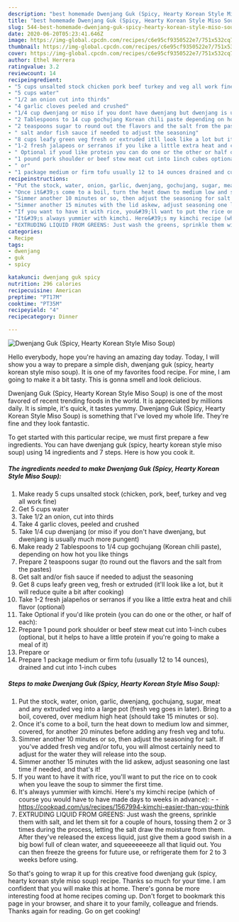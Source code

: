 ```yaml
---
description: "best homemade Dwenjang Guk (Spicy, Hearty Korean Style Miso Soup) recipe | how to make good Dwenjang Guk (Spicy, Hearty Korean Style Miso Soup)"
title: "best homemade Dwenjang Guk (Spicy, Hearty Korean Style Miso Soup) recipe | how to make good Dwenjang Guk (Spicy, Hearty Korean Style Miso Soup)"
slug: 544-best-homemade-dwenjang-guk-spicy-hearty-korean-style-miso-soup-recipe-how-to-make-good-dwenjang-guk-spicy-hearty-korean-style-miso-soup
date: 2020-06-20T05:23:41.646Z
image: https://img-global.cpcdn.com/recipes/c6e95cf9350522e7/751x532cq70/dwenjang-guk-spicy-hearty-korean-style-miso-soup-recipe-main-photo.jpg
thumbnail: https://img-global.cpcdn.com/recipes/c6e95cf9350522e7/751x532cq70/dwenjang-guk-spicy-hearty-korean-style-miso-soup-recipe-main-photo.jpg
cover: https://img-global.cpcdn.com/recipes/c6e95cf9350522e7/751x532cq70/dwenjang-guk-spicy-hearty-korean-style-miso-soup-recipe-main-photo.jpg
author: Ethel Herrera
ratingvalue: 3.2
reviewcount: 14
recipeingredient:
- "5 cups unsalted stock chicken pork beef turkey and veg all work fine"
- "5 cups water"
- "1/2 an onion cut into thirds"
- "4 garlic cloves peeled and crushed"
- "1/4 cup dwenjang or miso if you dont have dwenjang but dwenjang is usually much more pungent"
- "2 Tablespoons to 14 cup gochujang Korean chili paste depending on how hot you like things"
- "2 teaspoons sugar to round out the flavors and the salt from the pastes"
- " salt andor fish sauce if needed to adjust the seasoning"
- "8 cups leafy green veg fresh or extruded itll look like a lot but it will reduce quite a bit after cooking"
- "1-2 fresh jalapeos or serranos if you like a little extra heat and chili flavor optional"
- " Optional if youd like protein you can do one or the other or half of each"
- "1 pound pork shoulder or beef stew meat cut into 1inch cubes optional but it helps to have a little protein if youre going to make a meal of it"
- " or"
- "1 package medium or firm tofu usually 12 to 14 ounces drained and cut into 1inch cubes"
recipeinstructions:
- "Put the stock, water, onion, garlic, dwenjang, gochujang, sugar, meat and any extruded veg into a large pot (fresh veg goes in later). Bring to a boil, covered, over medium high heat (should take 15 minutes or so)."
- "Once it&#39;s come to a boil, turn the heat down to medium low and simmer, covered, for another 20 minutes before adding any fresh veg and tofu."
- "Simmer another 10 minutes or so, then adjust the seasoning for salt. If you&#39;ve added fresh veg and/or tofu, you will almost certainly need to adjust for the water they will release into the soup."
- "Simmer another 15 minutes with the lid askew, adjust seasoning one last time if needed, and that&#39;s it!"
- "If you want to have it with rice, you&#39;ll want to put the rice on to cook when you leave the soup to simmer the first time."
- "It&#39;s always yummier with kimchi. Here&#39;s my kimchi recipe (which of course you would have to have made days to weeks in advance):  https://cookpad.com/us/recipes/1567994-kimchi-easier-than-you-think"
- "EXTRUDING LIQUID FROM GREENS: Just wash the greens, sprinkle them with salt, and let them sit for a couple of hours, tossing them 2 or 3 times during the process, letting the salt draw the moisture from them. After they&#39;ve released the excess liquid, just give them a good swish in a big bowl full of clean water, and squeeeeeeeze all that liquid out. You can then freeze the greens for future use, or refrigerate them for 2 to 3 weeks before using."
categories:
- Recipe
tags:
- dwenjang
- guk
- spicy

katakunci: dwenjang guk spicy 
nutrition: 296 calories
recipecuisine: American
preptime: "PT17M"
cooktime: "PT35M"
recipeyield: "4"
recipecategory: Dinner

---
```



![Dwenjang Guk (Spicy, Hearty Korean Style Miso Soup)](https://img-global.cpcdn.com/recipes/c6e95cf9350522e7/751x532cq70/dwenjang-guk-spicy-hearty-korean-style-miso-soup-recipe-main-photo.jpg)

Hello everybody, hope you're having an amazing day today. Today, I will show you a way to prepare a simple dish, dwenjang guk (spicy, hearty korean style miso soup). It is one of my favorites food recipe. For mine, I am going to make it a bit tasty. This is gonna smell and look delicious.

Dwenjang Guk (Spicy, Hearty Korean Style Miso Soup) is one of the most favored of recent trending foods in the world. It is appreciated by millions daily. It is simple, it's quick, it tastes yummy. Dwenjang Guk (Spicy, Hearty Korean Style Miso Soup) is something that I've loved my whole life. They're fine and they look fantastic.




To get started with this particular recipe, we must first prepare a few ingredients. You can have dwenjang guk (spicy, hearty korean style miso soup) using 14 ingredients and 7 steps. Here is how you cook it.

<!--inarticleads1-->

##### The ingredients needed to make Dwenjang Guk (Spicy, Hearty Korean Style Miso Soup):

1. Make ready 5 cups unsalted stock (chicken, pork, beef, turkey and veg all work fine)
1. Get 5 cups water
1. Take 1/2 an onion, cut into thirds
1. Take 4 garlic cloves, peeled and crushed
1. Take 1/4 cup dwenjang (or miso if you don&#39;t have dwenjang, but dwenjang is usually much more pungent)
1. Make ready 2 Tablespoons to 1/4 cup gochujang (Korean chili paste), depending on how hot you like things
1. Prepare 2 teaspoons sugar (to round out the flavors and the salt from the pastes)
1. Get  salt and/or fish sauce if needed to adjust the seasoning
1. Get 8 cups leafy green veg, fresh or extruded (it&#39;ll look like a lot, but it will reduce quite a bit after cooking)
1. Take 1-2 fresh jalapeños or serranos if you like a little extra heat and chili flavor (optional)
1. Take  Optional if you&#39;d like protein (you can do one or the other, or half of each):
1. Prepare 1 pound pork shoulder or beef stew meat cut into 1-inch cubes (optional, but it helps to have a little protein if you&#39;re going to make a meal of it)
1. Prepare  or
1. Prepare 1 package medium or firm tofu (usually 12 to 14 ounces), drained and cut into 1-inch cubes




<!--inarticleads2-->

##### Steps to make Dwenjang Guk (Spicy, Hearty Korean Style Miso Soup):

1. Put the stock, water, onion, garlic, dwenjang, gochujang, sugar, meat and any extruded veg into a large pot (fresh veg goes in later). Bring to a boil, covered, over medium high heat (should take 15 minutes or so).
1. Once it&#39;s come to a boil, turn the heat down to medium low and simmer, covered, for another 20 minutes before adding any fresh veg and tofu.
1. Simmer another 10 minutes or so, then adjust the seasoning for salt. If you&#39;ve added fresh veg and/or tofu, you will almost certainly need to adjust for the water they will release into the soup.
1. Simmer another 15 minutes with the lid askew, adjust seasoning one last time if needed, and that&#39;s it!
1. If you want to have it with rice, you&#39;ll want to put the rice on to cook when you leave the soup to simmer the first time.
1. It&#39;s always yummier with kimchi. Here&#39;s my kimchi recipe (which of course you would have to have made days to weeks in advance): -  - https://cookpad.com/us/recipes/1567994-kimchi-easier-than-you-think
1. EXTRUDING LIQUID FROM GREENS: Just wash the greens, sprinkle them with salt, and let them sit for a couple of hours, tossing them 2 or 3 times during the process, letting the salt draw the moisture from them. After they&#39;ve released the excess liquid, just give them a good swish in a big bowl full of clean water, and squeeeeeeeze all that liquid out. You can then freeze the greens for future use, or refrigerate them for 2 to 3 weeks before using.




So that's going to wrap it up for this creative food dwenjang guk (spicy, hearty korean style miso soup) recipe. Thanks so much for your time. I am confident that you will make this at home. There's gonna be more interesting food at home recipes coming up. Don't forget to bookmark this page in your browser, and share it to your family, colleague and friends. Thanks again for reading. Go on get cooking!
